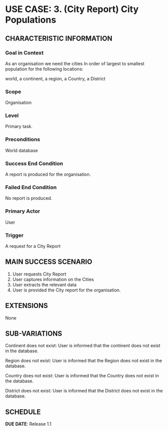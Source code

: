# USE CASE: 3. (City Report) City Populations

## CHARACTERISTIC INFORMATION

### Goal in Context

As an organisation we need the cities In order of largest to smallest population for the following locations:

world, a continent, a region, a Country, a District

### Scope

Organisation

### Level

Primary task.

### Preconditions

World database 

### Success End Condition

A report is produced for the organisation.

### Failed End Condition

No report is produced.

### Primary Actor

User

### Trigger

A request for a City Report

## MAIN SUCCESS SCENARIO

1. User requests City Report
2. User captures information on the Cities
3. User extracts the relevant data 
4. User is provided the City report for the organisation.

## EXTENSIONS

None

## SUB-VARIATIONS

Continent does not exist: User is informed that the continent does not exist in the database.

Region does not exist: User is informed that the Region does not exist in the database.

Country does not exist: User is informed that the Country does not exist in the database.

District does not exist: User is informed that the District does not exist in the database.

## SCHEDULE

**DUE DATE**: Release 1.1